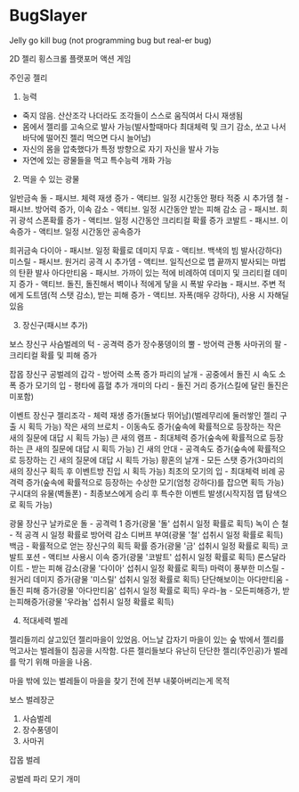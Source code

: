 # BugSlayer
Jelly go kill bug (not programming bug but real-er bug)


2D 젤리 횡스크롤 플랫포머 액션 게임

주인공 젤리

1. 능력
- 죽지 않음. 산산조각 나더라도 조각들이 스스로 움직여서 다시 재생됨
- 몸에서 젤리를 고속으로 발사 가능(발사할때마다 최대체력 및 크기 감소, 쏘고 나서 바닥에 떨어진 젤리 먹으면 다시 늘어남)
- 자신의 몸을 압축했다가 특정 방향으로 자기 자신을 발사 가능
- 자연에 있는 광물들을 먹고 특수능력 개화 가능

2. 먹을 수 있는 광물

일반금속
돌 - 패시브. 체력 재생 증가 - 액티브. 일정 시간동안 평타 적중 시 추가뎀
철 - 패시브. 방어력 증가, 이속 감소 - 액티브. 일정 시간동안 받는 피해 감소
금 - 패시브. 희귀 광석 스폰확률 증가 - 액티브. 일정 시간동안 크리티컬 확률 증가
코발트 - 패시브. 이속증가 - 액티브. 일정 시간동안 공속증가

희귀금속
다이아 - 패시브. 일정 확률로 데미지 무효 - 액티브. 백색의 빔 발사(강하다)
미스릴 - 패시브. 원거리 공격 시 추가뎀 - 액티브. 일직선으로 맵 끝까지 발사되는 마법의 탄환 발사
아다만티움 - 패시브. 가까이 있는 적에 비례하여 데미지 및 크리티컬 데미지 증가 - 액티브. 돌진, 돌진해서 벽이나 적에게 닿을 시 폭발
우라늄 - 패시브. 주변 적에게 도트뎀(적 스탯 감소), 받는 피해 증가 - 액티브. 자폭(매우 강하다), 사용 시 자해딜 있음

3. 장신구(패시브 추가)

보스 장신구
사슴벌레의 턱 - 공격력 증가
장수풍뎅이의 뿔 - 방어력 관통
사마귀의 팔 - 크리티컬 확률 및 피해 증가

잡몹 장신구
공벌레의 갑각 - 방어력 소폭 증가
파리의 날개 - 공중에서 돌진 시 속도 소폭 증가
모기의 입 - 평타에 흡혈 추가
개미의 다리 - 돌진 거리 증가(스킬에 달린 돌진은 미포함)

이벤트 장신구
젤리조각 - 체력 재생 증가(돌보다 뛰어남)(벌레무리에 둘러쌓인 젤리 구출 시 획득 가능)
작은 새의 브로치 - 이동속도 증가(숲속에 확률적으로 등장하는 작은 새의 질문에 대답 시 획득 가능)
큰 새의 램프 - 최대체력 증가(숲속에 확률적으로 등장하는 큰 새의 질문에 대답 시 획득 가능)
긴 새의 안대 - 공격속도 증가(숲속에 확률적으로 등장하는 긴 새의 질문에 대답 시 획득 가능)
황혼의 날개 - 모든 스탯 증가(3마리의 새의 장신구 획득 후 이벤트방 진입 시 획득 가능)
최초의 모기의 입 - 최대체력 비례 공격력 증가(숲속에 확률적으로 등장하는 수상한 모기(엄청 강하다)를 잡으면 획득 가능)
구시대의 유물(벽돌폰) - 최종보스에게 승리 후 특수한 이벤트 발생(시작지점 맵 탐색으로 획득 가능)

광물 장신구
날카로운 돌 - 공격력 1 증가(광물 '돌' 섭취시 일정 확률로 획득)
녹이 슨 철 - 적 공격 시 일정 확률로 방어력 감소 디버프 부여(광물 '철' 섭취시 일정 확률로 획득)
백금 - 확률적으로 얻는 장신구의 획득 확률 증가(광물 '금' 섭취시 일정 확률로 획득)
코발트 포션 - 액티브 사용시 이속 증가(광물 '코발트' 섭취시 일정 확률로 획득)
론스달라이트 - 받는 피해 감소(광물 '다이아' 섭취시 일정 확률로 획득)
마력이 풍부한 미스릴 - 원거리 데미지 증가(광물 '미스릴' 섭취시 일정 확률로 획득)
단단해보이는 아다만티움 - 돌진 피해 증가(광물 '아다만티움' 섭취시 일정 확률로 획득)
우라-늄 - 모든피해증가, 받는피해증가(광물 '우라늄' 섭취시 일정 확률로 획득)

4. 적대세력 벌레

젤리들끼리 살고있던 젤리마을이 있었음.
어느날 갑자기 마을이 있는 숲 밖에서 젤리를 먹고사는 벌레들이 침공을 시작함.
다른 젤리들보다 유난히 단단한 젤리(주인공)가 벌레를 막기 위해 마을을 나옴.

마을 밖에 있는 벌레들이 마을을 찾기 전에 전부 내쫒아버리는게 목적

보스 벌레장군

1. 사슴벌레
2. 장수풍뎅이
3. 사마귀

잡몹 벌레

공벌레
파리
모기
개미
